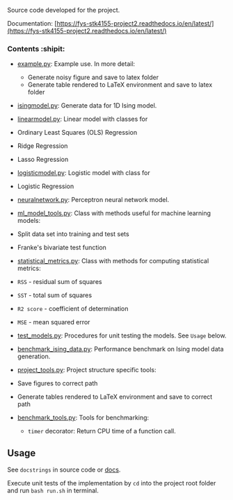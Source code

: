 Source code developed for the project.

Documentation: [https://fys-stk4155-project2.readthedocs.io/en/latest/](https://fys-stk4155-project2.readthedocs.io/en/latest/)

### Contents :shipit:

- [example.py](https://github.com/nicolossus/FYS-STK4155-Project2/blob/master/src/example.py): Example use. In more detail:
  - Generate noisy figure and save to latex folder
  - Generate table rendered to LaTeX environment and save to latex folder

- [isingmodel.py](https://github.com/nicolossus/FYS-STK4155-Project2/blob/master/src/isingmodel.py): Generate data for 1D Ising model.

- [linearmodel.py](https://github.com/nicolossus/FYS-STK4155-Project2/blob/master/src/linearmodel.py): Linear model with classes for
 - Ordinary Least Squares (OLS) Regression
 - Ridge Regression
 - Lasso Regression

- [logisticmodel.py](https://github.com/nicolossus/FYS-STK4155-Project2/blob/master/src/logisticmodel.py): Logistic model with class for
 - Logistic Regression

- [neuralnetwork.py](https://github.com/nicolossus/FYS-STK4155-Project2/blob/master/src/neuralnetwork.py): Perceptron neural network model.

- [ml_model_tools.py](https://github.com/nicolossus/FYS-STK4155-Project2/blob/master/src/ml_model_tools.py): Class with methods useful for machine learning models:
 - Split data set into training and test sets
 - Franke's bivariate test function

- [statistical_metrics.py](https://github.com/nicolossus/FYS-STK4155-Project2/blob/master/src/example.py): Class with methods for computing statistical metrics:
 - ``RSS`` - residual sum of squares
 - ``SST`` - total sum of squares
 - ``R2 score`` - coefficient of determination
 - ``MSE`` - mean squared error

- [test_models.py](https://github.com/nicolossus/FYS-STK4155-Project2/blob/master/src/test_models.py): Procedures for unit testing the models. See ``Usage`` below.

- [benchmark_ising_data.py](https://github.com/nicolossus/FYS-STK4155-Project2/blob/master/src/example.py): Performance benchmark on Ising model data generation.

- [project_tools.py](https://github.com/nicolossus/FYS-STK4155-Project2/blob/master/src/project_tools.py): Project structure specific tools:
 - Save figures to correct path
 - Generate tables rendered to LaTeX environment and save to correct path

- [benchmark_tools.py](https://github.com/nicolossus/FYS-STK4155-Project2/blob/master/src/benchmark_tools.py): Tools for benchmarking:
  - ``timer`` decorator: Return CPU time of a function call.


## Usage

See ``docstrings`` in source code or [docs](https://fys-stk4155-project2.readthedocs.io/en/latest/).

Execute unit tests of the implementation by `cd` into the project root folder and run `bash run.sh` in terminal.
